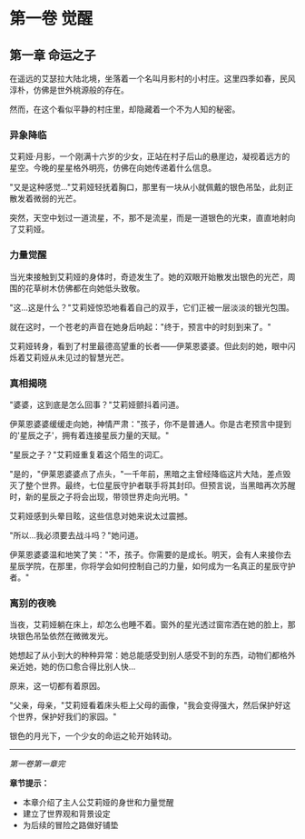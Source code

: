 # 第一卷 觉醒

## 第一章 命运之子

在遥远的艾瑟拉大陆北境，坐落着一个名叫月影村的小村庄。这里四季如春，民风淳朴，仿佛是世外桃源般的存在。

然而，在这个看似平静的村庄里，却隐藏着一个不为人知的秘密。

### 异象降临

艾莉娅·月影，一个刚满十六岁的少女，正站在村子后山的悬崖边，凝视着远方的星空。今晚的星星格外明亮，仿佛在向她传递着什么信息。

"又是这种感觉..."艾莉娅轻抚着胸口，那里有一块从小就佩戴的银色吊坠，此刻正散发着微弱的光芒。

突然，天空中划过一道流星，不，那不是流星，而是一道银色的光束，直直地射向了艾莉娅。

### 力量觉醒

当光束接触到艾莉娅的身体时，奇迹发生了。她的双眼开始散发出银色的光芒，周围的花草树木仿佛都在向她低头致敬。

"这...这是什么？"艾莉娅惊恐地看着自己的双手，它们正被一层淡淡的银光包围。

就在这时，一个苍老的声音在她身后响起："终于，预言中的时刻到来了。"

艾莉娅转身，看到了村里最德高望重的长者——伊莱恩婆婆。但此刻的她，眼中闪烁着艾莉娅从未见过的智慧光芒。

### 真相揭晓

"婆婆，这到底是怎么回事？"艾莉娅颤抖着问道。

伊莱恩婆婆缓缓走向她，神情严肃："孩子，你不是普通人。你是古老预言中提到的'星辰之子'，拥有着连接星辰力量的天赋。"

"星辰之子？"艾莉娅重复着这个陌生的词汇。

"是的，"伊莱恩婆婆点了点头，"一千年前，黑暗之主曾经降临这片大陆，差点毁灭了整个世界。最终，七位星辰守护者联手将其封印。但预言说，当黑暗再次苏醒时，新的星辰之子将会出现，带领世界走向光明。"

艾莉娅感到头晕目眩，这些信息对她来说太过震撼。

"所以...我必须要去战斗吗？"她问道。

伊莱恩婆婆温和地笑了笑："不，孩子。你需要的是成长。明天，会有人来接你去星辰学院，在那里，你将学会如何控制自己的力量，如何成为一名真正的星辰守护者。"

### 离别的夜晚

当夜，艾莉娅躺在床上，却怎么也睡不着。窗外的星光透过窗帘洒在她的脸上，那块银色吊坠依然在微微发光。

她想起了从小到大的种种异常：她总能感受到别人感受不到的东西，动物们都格外亲近她，她的伤口愈合得比别人快...

原来，这一切都有着原因。

"父亲，母亲，"艾莉娅看着床头柜上父母的画像，"我会变得强大，然后保护好这个世界，保护好我们的家园。"

银色的月光下，一个少女的命运之轮开始转动。

---

*第一卷第一章完*

**章节提示：**
- 本章介绍了主人公艾莉娅的身世和力量觉醒
- 建立了世界观和背景设定
- 为后续的冒险之路做好铺垫
